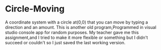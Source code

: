 # Circle-Moving
A coordinate system with a circle at(0,0) that you can move by typing a direction and an amount.
This is another old program,Programmed in visual studio console app for random purposes.
My teacher gave me this assignment,and I tried to make it more flexible or something but I didn't succeed or couldn't so 
I just saved the last working version.
